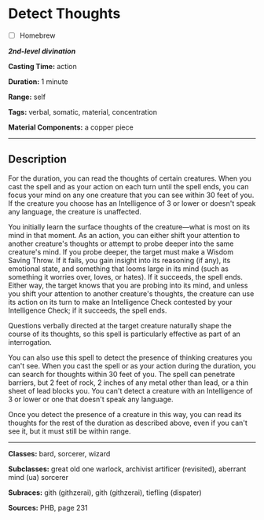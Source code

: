 # Detect Thoughts

- [ ] Homebrew

***2nd-level divination***

**Casting Time:** action

**Duration:** 1 minute

**Range:** self

**Tags:** verbal, somatic, material, concentration

**Material Components:** a copper piece

---

## Description
For the duration, you can read the thoughts of certain creatures.
When you cast the spell and as your action on each turn until the spell ends, you can focus your mind on any one creature that you can see within 30 feet of you.
If the creature you choose has an Intelligence of 3 or lower or doesn't speak any language, the creature is unaffected.

You initially learn the surface thoughts of the creature&mdash;what is most on its mind in that moment.
As an action, you can either shift your attention to another creature's thoughts or attempt to probe deeper into the same creature's mind.
If you probe deeper, the target must make a Wisdom Saving Throw.
If it fails, you gain insight into its reasoning (if any), its emotional state, and something that looms large in its mind (such as something it worries over, loves, or hates).
If it succeeds, the spell ends.
Either way, the target knows that you are probing into its mind, and unless you shift your attention to another creature's thoughts, the creature can use its action on its turn to make an Intelligence Check contested by your Intelligence Check; if it succeeds, the spell ends.

Questions verbally directed at the target creature naturally shape the course of its thoughts, so this spell is particularly effective as part of an interrogation.

You can also use this spell to detect the presence of thinking creatures you can't see.
When you cast the spell or as your action during the duration, you can search for thoughts within 30 feet of you.
The spell can penetrate barriers, but 2 feet of rock, 2 inches of any metal other than lead, or a thin sheet of lead blocks you.
You can't detect a creature with an Intelligence of 3 or lower or one that doesn't speak any language.

Once you detect the presence of a creature in this way, you can read its thoughts for the rest of the duration as described above, even if you can't see it, but it must still be within range.

---

**Classes:** bard, sorcerer, wizard

**Subclasses:** great old one warlock, archivist artificer (revisited), aberrant mind (ua) sorcerer

**Subraces:** gith (githzerai), gith (githzerai), tiefling (dispater)

**Sources:** PHB, page 231
